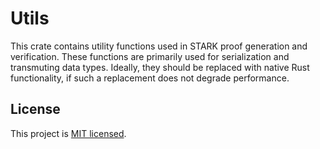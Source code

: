 # Utils
This crate contains utility functions used in STARK proof generation and verification. These functions are primarily used for serialization and transmuting data types. Ideally, they should be replaced with native Rust functionality, if such a replacement does not degrade performance.

License
-------

This project is [MIT licensed](../LICENSE).